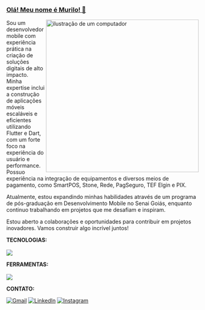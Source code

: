 ### [Olá! Meu nome é Murilo! 👋](pplx://action/followup)

<img src="https://raw.githubusercontent.com/MicaelliMedeiros/micaellimedeiros/master/image/computer-illustration.png" alt="ilustração de um computador" min-width="400px" max-width="400px" width="400px" align="right">

<p align="left"> Sou um desenvolvedor mobile com experiência prática na criação de soluções digitais de alto impacto. Minha expertise inclui a construção de aplicações móveis escaláveis e eficientes utilizando Flutter e Dart, com um forte foco na experiência do usuário e performance. Possuo experiência na integração de equipamentos e diversos meios de pagamento, como SmartPOS, Stone, Rede, PagSeguro, TEF Elgin e PIX.

Atualmente, estou expandindo minhas habilidades através de um programa de pós-graduação em Desenvolvimento Mobile no Senai Goiás, enquanto continuo trabalhando em projetos que me desafiam e inspiram.

Estou aberto a colaborações e oportunidades para contribuir em projetos inovadores. Vamos construir algo incrível juntos!
</p>


</p>

<p align="left">
   <strong>TECNOLOGIAS:</strong> 
  <br>
  <br>
   <img src="https://skillicons.dev/icons?i=dart,flutter,firebase,mysql">
</p>

<p align="left">
   <strong>FERRAMENTAS:</strong>
   <br>
    <br>
   <img src="https://skillicons.dev/icons?i=git,github,vscode">
</p>

<p align="left">
   <strong>CONTATO:</strong>
</p>

<p align="left">
  <a href="mailto:furlanetomurilo@gmail.com" title="Gmail">
  <img src="https://img.shields.io/badge/-Gmail-FF0000?style=flat-square&labelColor=FF0000&logo=gmail&logoColor=white&link=LINK-DO-SEU-GMAIL" alt="Gmail"/></a>

  <a href="https://www.linkedin.com/in/murilo-furlaneto/" target="_blank" title="LinkedIn">
  <img src="https://img.shields.io/badge/-Linkedin-0e76a8?style=flat-square&logo=Linkedin&logoColor=white&link=https://www.linkedin.com/in/murilo-furlaneto/" target="_blank" alt="LinkedIn"/></a>

   <a href="https://www.instagram.com/murilo__furlaneto/" target="_blank" title="Instagram">
  <img src="https://img.shields.io/badge/Instagram-E4405F?style=flat-square&logo=instagram&logoColor=white&link=https://www.instagram.com/murilo__furlaneto/  target="_blank" alt="Instagram"/></a>

</p>
